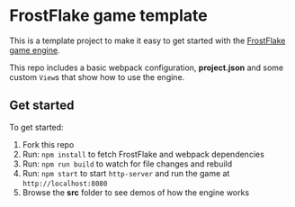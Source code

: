# FrostFlake game template

This is a template project to make it easy to get started with the [FrostFlake game engine](https://github.com/profexorgeek/frostflake).

This repo includes a basic webpack configuration, **project.json** and some custom `View`s that show how to use the engine.

## Get started

To get started:

1. Fork this repo
1. Run: `npm install` to fetch FrostFlake and webpack dependencies
1. Run: `npm run build` to watch for file changes and rebuild
1. Run: `npm start` to start `http-server` and run the game at `http://localhost:8080`
1. Browse the **src** folder to see demos of how the engine works